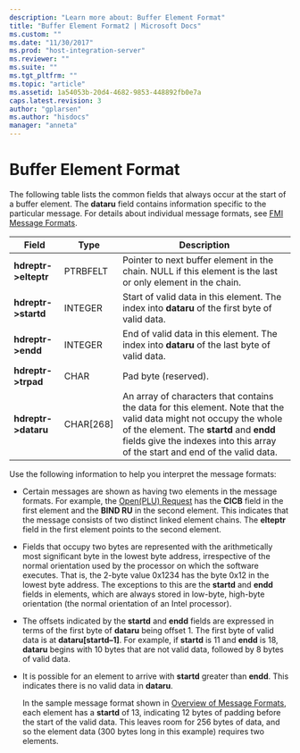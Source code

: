 ```yaml
---
description: "Learn more about: Buffer Element Format"
title: "Buffer Element Format2 | Microsoft Docs"
ms.custom: ""
ms.date: "11/30/2017"
ms.prod: "host-integration-server"
ms.reviewer: ""
ms.suite: ""
ms.tgt_pltfrm: ""
ms.topic: "article"
ms.assetid: 1a54053b-20d4-4682-9853-448892fb0e7a
caps.latest.revision: 3
author: "gplarsen"
ms.author: "hisdocs"
manager: "anneta"
---
```

# Buffer Element Format
The following table lists the common fields that always occur at the start of a buffer element. The **dataru** field contains information specific to the particular message. For details about individual message formats, see [FMI Message Formats](./fmi-message-formats2.md).  
  
|Field|Type|Description|  
|-----------|----------|-----------------|  
|**hdreptr->elteptr**|PTRBFELT|Pointer to next buffer element in the chain. NULL if this element is the last or only element in the chain.|  
|**hdreptr->startd**|INTEGER|Start of valid data in this element. The index into **dataru** of the first byte of valid data.|  
|**hdreptr->endd**|INTEGER|End of valid data in this element. The index into **dataru** of the last byte of valid data.|  
|**hdreptr->trpad**|CHAR|Pad byte (reserved).|  
|**hdreptr->dataru**|CHAR[268]|An array of characters that contains the data for this element. Note that the valid data might not occupy the whole of the element. The **startd** and **endd** fields give the indexes into this array of the start and end of the valid data.|  
  
 Use the following information to help you interpret the message formats:  
  
- Certain messages are shown as having two elements in the message formats. For example, the [Open(PLU) Request](./open-plu-request2.md) has the **CICB** field in the first element and the **BIND RU** in the second element. This indicates that the message consists of two distinct linked element chains. The **elteptr** field in the first element points to the second element.  
  
- Fields that occupy two bytes are represented with the arithmetically most significant byte in the lowest byte address, irrespective of the normal orientation used by the processor on which the software executes. That is, the 2-byte value 0x1234 has the byte 0x12 in the lowest byte address. The exceptions to this are the **startd** and **endd** fields in elements, which are always stored in low-byte, high-byte orientation (the normal orientation of an Intel processor).  
  
- The offsets indicated by the **startd** and **endd** fields are expressed in terms of the first byte of **dataru** being offset 1. The first byte of valid data is at **dataru[startd–1]**. For example, if **startd** is 11 and **endd** is 18, **dataru** begins with 10 bytes that are not valid data, followed by 8 bytes of valid data.  
  
- It is possible for an element to arrive with **startd** greater than **endd**. This indicates there is no valid data in **dataru**.  
  
  In the sample message format shown in [Overview of Message Formats](../core/overview-of-message-formats1.md), each element has a **startd** of 13, indicating 12 bytes of padding before the start of the valid data. This leaves room for 256 bytes of data, and so the element data (300 bytes long in this example) requires two elements.
